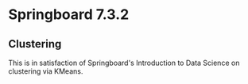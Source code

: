 # Springboard 7.3.2

## Clustering

This is in satisfaction of Springboard's Introduction to Data Science on clustering via KMeans.
